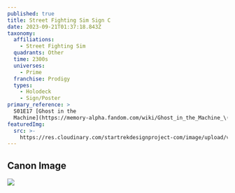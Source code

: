 ```yaml
---
published: true
title: Street Fighting Sim Sign C
date: 2023-09-21T01:37:18.843Z
taxonomy:
  affiliations:
    - Street Fighting Sim
  quadrants: Other
  time: 2300s
  universes:
    - Prime
  franchise: Prodigy
  types:
    - Holodeck
    - Sign/Poster
primary_reference: >
  S01E17 [Ghost in the
  Machine](https://memory-alpha.fandom.com/wiki/Ghost_in_the_Machine_\(episode\))
featuredImg:
  src: >-
    https://res.cloudinary.com/startrekdesignproject-com/image/upload/v1695260172/Streetfighting-Sim-Sign-C.png
---
```


## Canon Image

![](https://res.cloudinary.com/startrekdesignproject-com/image/upload/v1695260174/Streetfighting-Sim-Signs_PRO-1x17-3.jpg)

